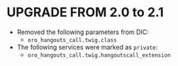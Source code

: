 UPGRADE FROM 2.0 to 2.1
=======================

- Removed the following parameters from DIC:
    - `oro_hangouts_call.twig.class`
- The following services were marked as `private`:
    - `oro_hangouts_call.twig.hangoutscall_extension`
